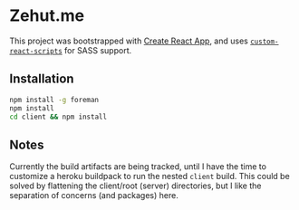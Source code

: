 # Zehut.me

This project was bootstrapped with [Create React App](https://github.com/facebookincubator/create-react-app), and uses [`custom-react-scripts`](https://github.com/kitze/create-react-app) for SASS support.

## Installation

```bash
npm install -g foreman
npm install
cd client && npm install
```

## Notes

Currently the build artifacts are being tracked, until I have the time to customize a heroku buildpack to run the nested `client` build. This could be solved by flattening the client/root (server) directories, but I like the separation of concerns (and packages) here.
